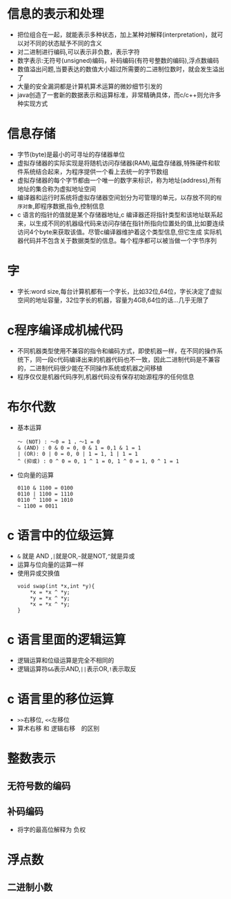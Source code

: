 # 信息的表示和处理
- 把位组合在一起，就能表示多种状态，加上某种对解释(interpretation)，就可以对不同的状态赋予不同的含义
- 对二进制进行编码,可以表示非负数，表示字符
- 数字表示:无符号(unsigned)编码，补码编码(有符号整数的编码),浮点数编码
- 数值溢出问题,当要表达的数值大小超过所需要的二进制位数时，就会发生溢出了
- 大量的安全漏洞都是计算机算术运算的微妙细节引发的
- java创造了一套新的数据表示和运算标准，非常精确具体，而c/c++则允许多种实现方式

# 信息存储
- 字节(byte)是最小的可寻址的存储器单位
- 虚拟存储器的实际实现是将随机访问存储器(RAM),磁盘存储器,特殊硬件和软件系统结合起来，为程序提供一个看上去统一的字节数组
- 虚拟存储器的每个字节都由一个唯一的数字来标识，称为地址(address),所有地址的集合称为虚拟地址空间
- 编译器和运行时系统将虚拟存储器空间划分为可管理的单元，以存放不同的`程序对象`,即程序数据,指令,控制信息
- c 语言的指针的值就是某个存储器地址,c 编译器还将指针类型和该地址联系起来，以生成不同的机器级代码来访问存储在指针所指向位置处的值,比如要连续访问4个byte来获取该值。尽管c编译器维护着这个类型信息,但它生成 实际机器代码并不包含关于数据类型的信息。每个程序都可以被当做一个字节序列

# 字
- 字长:word size,每台计算机都有一个字长，比如32位,64位，字长决定了虚拟空间的地址容量，32位字长的机器，容量为4GB,64位的话...几乎无限了


# c程序编译成机械代码
- 不同机器类型使用不兼容的指令和编码方式，即使机器一样，在不同的操作系统下，同一段c代码编译出来的机器代码也不一致，因此二进制代码是不兼容的，二进制代码很少能在不同操作系统或机器之间移植
- 程序仅仅是机器代码序列,机器代码没有保存初始源程序的任何信息

# 布尔代数
- 基本运算
    ```
    ～ (NOT) : ～0 = 1 ，～1 = 0
    & (AND) : 0 & 0 = 0, 0 & 1 = 0,1 & 1 = 1
    | (OR): 0 | 0 = 0, 0 | 1 = 1, 1 | 1 = 1
    ^ (抑或) : 0 ^ 0 = 0, 1 ^ 1 = 0, 1 ^ 0 = 1, 0 ^ 1 = 1
    ```
- 位向量的运算
    ```
    0110 & 1100 = 0100
    0110 | 1100 = 1110
    0110 ^ 1100 = 1010
    ~ 1100 = 0011
    ```

# c 语言中的位级运算
- `&` 就是 AND ,`|`就是OR,`~`就是NOT,`^`就是异或
- 运算与位向量的运算一样
- 使用异或交换值
    ```
    void swap(int *x,int *y){
        *x = *x ^ *y;
        *y = *x ^ *y;
        *x = *x ^ *y;
    }
    ```

# c 语言里面的逻辑运算
- 逻辑运算和位级运算是完全不相同的
- 逻辑运算符`&&`表示AND,`||`表示OR,`!`表示取反

# c 语言里的移位运算
- `>>`右移位, `<<`左移位
- 算术右移 和 逻辑右移　的区别


# 整数表示

## 无符号数的编码

## 补码编码
- 将字的最高位解释为 负权

# 浮点数
## 二进制小数
